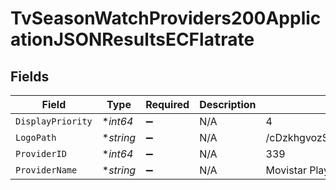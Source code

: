 # TvSeasonWatchProviders200ApplicationJSONResultsECFlatrate


## Fields

| Field                            | Type                             | Required                         | Description                      | Example                          |
| -------------------------------- | -------------------------------- | -------------------------------- | -------------------------------- | -------------------------------- |
| `DisplayPriority`                | **int64*                         | :heavy_minus_sign:               | N/A                              | 4                                |
| `LogoPath`                       | **string*                        | :heavy_minus_sign:               | N/A                              | /cDzkhgvozSr4GW2aRdV22uDuFpw.jpg |
| `ProviderID`                     | **int64*                         | :heavy_minus_sign:               | N/A                              | 339                              |
| `ProviderName`                   | **string*                        | :heavy_minus_sign:               | N/A                              | Movistar Play                    |